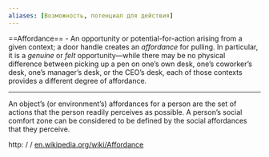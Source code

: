 ```yaml
---
aliases: [Возможность, потенциал для действия]
---
```



==Affordance== - An opportunity or potential-for-action arising from a given context; a door handle creates an _affordance_ for pulling. In particular, it is a _genuine_ or _felt_ opportunity—while there may be no physical difference between picking up a pen on one’s own desk, one’s coworker’s desk, one’s manager’s desk, or the CEO’s desk, each of those contexts provides a different degree of affordance.

---

An object’s (or environment’s) affordances for a person are the set of actions that the person readily perceives as possible. A person’s social comfort zone can be considered to be defined by the social affordances that they perceive.

http: / / [en.wikipedia.org/wiki/Affordance](http://en.wikipedia.org/wiki/Affordance)